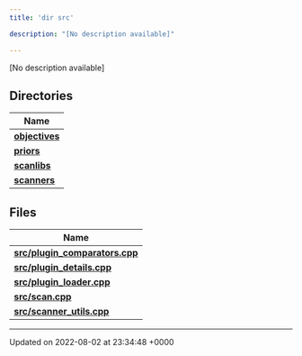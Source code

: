 ```yaml
---
title: 'dir src'

description: "[No description available]"

---
```







[No description available]

## Directories

| Name           |
| -------------- |
| **[objectives](/documentation/code/gambit_sphinx/files/dir_8175e00b46706161a3f1b29a9c3d0e1e/#dir-objectives)**  |
| **[priors](/documentation/code/gambit_sphinx/files/dir_cd3836cb33a5a37171cbcbf20d1df426/#dir-priors)**  |
| **[scanlibs](/documentation/code/gambit_sphinx/files/dir_41b55c43b6715382bf2587278e09e81e/#dir-scanlibs)**  |
| **[scanners](/documentation/code/gambit_sphinx/files/dir_3d6632c706c298643a7dbf82a7e43d46/#dir-scanners)**  |

## Files

| Name           |
| -------------- |
| **[src/plugin_comparators.cpp](/documentation/code/gambit_sphinx/files/plugin__comparators_8cpp/#file-plugin-comparators.cpp)**  |
| **[src/plugin_details.cpp](/documentation/code/gambit_sphinx/files/plugin__details_8cpp/#file-plugin-details.cpp)**  |
| **[src/plugin_loader.cpp](/documentation/code/gambit_sphinx/files/plugin__loader_8cpp/#file-plugin-loader.cpp)**  |
| **[src/scan.cpp](/documentation/code/gambit_sphinx/files/scan_8cpp/#file-scan.cpp)**  |
| **[src/scanner_utils.cpp](/documentation/code/gambit_sphinx/files/scanner__utils_8cpp/#file-scanner-utils.cpp)**  |






-------------------------------

Updated on 2022-08-02 at 23:34:48 +0000
